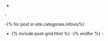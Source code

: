 -
 -<div class="tiles">
 -{% for post in site.categories.infovis%}
 -  {% include post-grid.html %}
 -{% endfor %}
 -</div>

